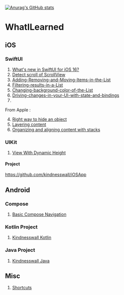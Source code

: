 [![Anurag's GitHub stats](https://github-readme-stats.vercel.app/api?username=H-Ghadirian)](https://github.com/anuraghazra/github-readme-stats)

# WhatILearned

## iOS

### SwiftUI

1. [What's new in SwiftUI for iOS 16?](https://github.com/H-Ghadirian/Whats_New_in_SwiftUI)
2. [Detect scroll of ScrollView](https://github.com/H-Ghadirian/ScrollView-in-SwiftUI)
3. [Adding-Removing-and-Moving-Items-in-the-List](https://github.com/H-Ghadirian/Adding-Removing-and-Moving-Items-in-the-List)
4. [Filtering-results-in-a-List](https://github.com/H-Ghadirian/Filtering-results-in-a-List)
5. [Changing-background-color-of-the-List](https://github.com/H-Ghadirian/Changing-background-color-of-the-List)
6. [Driving-changes-in-your-UI-with-state-and-bindings](https://github.com/H-Ghadirian/Driving-changes-in-your-UI-with-state-and-bindings)
7. 


From Apple :

4. [Right way to hide an object](https://github.com/H-Ghadirian/Swiftui-Choosing-the-right-way-to-hide-a-view)
5. [Layering content](https://github.com/H-Ghadirian/Layering-content)
6. [Organizing and aligning content with stacks](https://github.com/H-Ghadirian/Organizing-and-aligning-content-with-stacks)

### UIKit
1. [View With Dynamic Height](https://github.com/H-Ghadirian/ViewWithDynamicHeight)

#### Project
https://github.com/kindnesswall/iOSApp

## Android

### Compose
1. [Basic Compose Navigation](https://github.com/H-Ghadirian/BasicComposeNavigation)

### Kotlin Project 
1. [Kindnesswall Kotlin](https://github.com/kindnesswall/KindnessWall.KotlinAndroidApp)

### Java Project
1. [Kindnesswall Java](https://github.com/kindnesswall/AndroidApp)

## Misc
1. [Shortcuts](https://github.com/H-Ghadirian/What-I-Learned/blob/main/Shortcuts.md)
